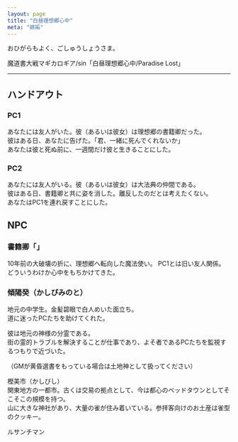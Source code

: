```yaml
---
layout: page
title: "白昼理想郷心中"
meta: "嫉妬"
---
```


おひがらもよく、ごしゅうしょうさま。

魔道書大戦マギカロギア/sin「白昼理想郷心中/Paradise Lost」


----

## ハンドアウト
### PC1
あなたには友人がいた。彼（あるいは彼女）は理想郷の書籍卿だった。  
彼はある日、あなたに告げた。「君、一緒に死んでくれないか」  
あなたは彼と死ぬ前に、一週間だけ彼と生きることにした。

### PC2
あなたには友人がいる。彼（あるいは彼女）は大法典の仲間である。  
彼はある日、書籍卿と共に姿を消した。離反したのだとは考えたくない。  
あなたはPC1を連れ戻すことにした。

## NPC

### 書籍卿「」
10年前の大破壊の折に、理想郷へ転向した魔法使い。
PC1とは旧い友人関係。どういうわけか心中をもちかけてきた。

### 傾陽癸（かしびみのと）

地元の中学生。金髪碧眼で白人めいた面立ち。  
道に迷ったPCたちを助けてくれた。

彼は地元の神様の分霊である。  
街の霊的トラブルを解決することが仕事であり、よそ者であるPCたちを監視するつもりで近づいた。

（GMが黄昏選書をもっている場合は土地神として扱ってください）


樫美市（かしびし）  
関東地方の一都市。古くは交易の拠点として、今は都心のベッドタウンとしてそこそこの規模を持つ。  
山に大きな神社があり、大量の雀が住み着いている。参拝客向けのお土産は雀型のクッキー。


ルサンチマン
